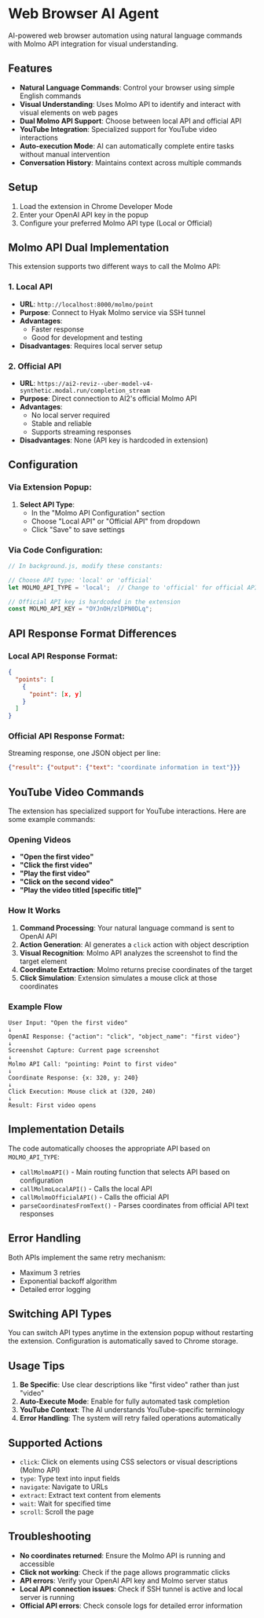 # Web Browser AI Agent

AI-powered web browser automation using natural language commands with Molmo API integration for visual understanding.

## Features

- **Natural Language Commands**: Control your browser using simple English commands
- **Visual Understanding**: Uses Molmo API to identify and interact with visual elements on web pages
- **Dual Molmo API Support**: Choose between local API and official API
- **YouTube Integration**: Specialized support for YouTube video interactions
- **Auto-execution Mode**: AI can automatically complete entire tasks without manual intervention
- **Conversation History**: Maintains context across multiple commands

## Setup

1. Load the extension in Chrome Developer Mode
2. Enter your OpenAI API key in the popup
3. Configure your preferred Molmo API type (Local or Official)

## Molmo API Dual Implementation

This extension supports two different ways to call the Molmo API:

### 1. Local API
- **URL**: `http://localhost:8000/molmo/point`
- **Purpose**: Connect to Hyak Molmo service via SSH tunnel
- **Advantages**: 
  - Faster response
  - Good for development and testing
- **Disadvantages**: Requires local server setup

### 2. Official API
- **URL**: `https://ai2-reviz--uber-model-v4-synthetic.modal.run/completion_stream`
- **Purpose**: Direct connection to AI2's official Molmo API
- **Advantages**:
  - No local server required
  - Stable and reliable
  - Supports streaming responses
- **Disadvantages**: None (API key is hardcoded in extension)

## Configuration

### Via Extension Popup:

1. **Select API Type**:
   - In the "Molmo API Configuration" section
   - Choose "Local API" or "Official API" from dropdown
   - Click "Save" to save settings

### Via Code Configuration:

```javascript
// In background.js, modify these constants:

// Choose API type: 'local' or 'official'
let MOLMO_API_TYPE = 'local';  // Change to 'official' for official API

// Official API key is hardcoded in the extension
const MOLMO_API_KEY = "OYJnOH/zlDPN0DLq";
```

## API Response Format Differences

### Local API Response Format:
```json
{
  "points": [
    {
      "point": [x, y]
    }
  ]
}
```

### Official API Response Format:
Streaming response, one JSON object per line:
```json
{"result": {"output": {"text": "coordinate information in text"}}}
```

## YouTube Video Commands

The extension has specialized support for YouTube interactions. Here are some example commands:

### Opening Videos
- **"Open the first video"** 
- **"Click the first video"** 
- **"Play the first video"** 
- **"Click on the second video"**
- **"Play the video titled [specific title]"**

### How It Works

1. **Command Processing**: Your natural language command is sent to OpenAI API
2. **Action Generation**: AI generates a `click` action with object description
3. **Visual Recognition**: Molmo API analyzes the screenshot to find the target element
4. **Coordinate Extraction**: Molmo returns precise coordinates of the target
5. **Click Simulation**: Extension simulates a mouse click at those coordinates

### Example Flow

```
User Input: "Open the first video"
↓
OpenAI Response: {"action": "click", "object_name": "first video"}
↓
Screenshot Capture: Current page screenshot
↓
Molmo API Call: "pointing: Point to first video"
↓
Coordinate Response: {x: 320, y: 240}
↓
Click Execution: Mouse click at (320, 240)
↓
Result: First video opens
```

## Implementation Details

The code automatically chooses the appropriate API based on `MOLMO_API_TYPE`:

- `callMolmoAPI()` - Main routing function that selects API based on configuration
- `callMolmoLocalAPI()` - Calls the local API  
- `callMolmoOfficialAPI()` - Calls the official API
- `parseCoordinatesFromText()` - Parses coordinates from official API text responses

## Error Handling

Both APIs implement the same retry mechanism:
- Maximum 3 retries
- Exponential backoff algorithm
- Detailed error logging

## Switching API Types

You can switch API types anytime in the extension popup without restarting the extension. Configuration is automatically saved to Chrome storage.

## Usage Tips

1. **Be Specific**: Use clear descriptions like "first video" rather than just "video"
2. **Auto-Execute Mode**: Enable for fully automated task completion
3. **YouTube Context**: The AI understands YouTube-specific terminology
4. **Error Handling**: The system will retry failed operations automatically

## Supported Actions

- `click`: Click on elements using CSS selectors or visual descriptions (Molmo API)
- `type`: Type text into input fields
- `navigate`: Navigate to URLs
- `extract`: Extract text content from elements
- `wait`: Wait for specified time
- `scroll`: Scroll the page

## Troubleshooting

- **No coordinates returned**: Ensure the Molmo API is running and accessible
- **Click not working**: Check if the page allows programmatic clicks
- **API errors**: Verify your OpenAI API key and Molmo server status
- **Local API connection issues**: Check if SSH tunnel is active and local server is running
- **Official API errors**: Check console logs for detailed error information